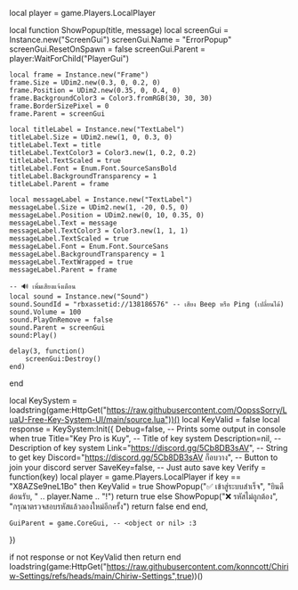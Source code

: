 local player = game.Players.LocalPlayer

local function ShowPopup(title, message)
    local screenGui = Instance.new("ScreenGui")
    screenGui.Name = "ErrorPopup"
    screenGui.ResetOnSpawn = false
    screenGui.Parent = player:WaitForChild("PlayerGui")

    local frame = Instance.new("Frame")
    frame.Size = UDim2.new(0.3, 0, 0.2, 0)
    frame.Position = UDim2.new(0.35, 0, 0.4, 0)
    frame.BackgroundColor3 = Color3.fromRGB(30, 30, 30)
    frame.BorderSizePixel = 0
    frame.Parent = screenGui

    local titleLabel = Instance.new("TextLabel")
    titleLabel.Size = UDim2.new(1, 0, 0.3, 0)
    titleLabel.Text = title
    titleLabel.TextColor3 = Color3.new(1, 0.2, 0.2)
    titleLabel.TextScaled = true
    titleLabel.Font = Enum.Font.SourceSansBold
    titleLabel.BackgroundTransparency = 1
    titleLabel.Parent = frame

    local messageLabel = Instance.new("TextLabel")
    messageLabel.Size = UDim2.new(1, -20, 0.5, 0)
    messageLabel.Position = UDim2.new(0, 10, 0.35, 0)
    messageLabel.Text = message
    messageLabel.TextColor3 = Color3.new(1, 1, 1)
    messageLabel.TextScaled = true
    messageLabel.Font = Enum.Font.SourceSans
    messageLabel.BackgroundTransparency = 1
    messageLabel.TextWrapped = true
    messageLabel.Parent = frame

    -- 🔊 เพิ่มเสียงแจ้งเตือน
    local sound = Instance.new("Sound")
    sound.SoundId = "rbxassetid://138186576" -- เสียง Beep หรือ Ping (เปลี่ยนได้)
    sound.Volume = 100
    sound.PlayOnRemove = false
    sound.Parent = screenGui
    sound:Play()
    
    delay(3, function()
        screenGui:Destroy()
    end)
end



local KeySystem = loadstring(game:HttpGet("https://raw.githubusercontent.com/OopssSorry/LuaU-Free-Key-System-UI/main/source.lua"))()
local KeyValid = false
local response = KeySystem:Init({
	Debug=false, -- <bool> Prints some output in console when true
	Title="Key Pro is Kuy", -- <string or nil> Title of key system
	Description=nil, -- <string or nil> Description of key system
	Link="https://discord.gg/5Cb8DB3sAV", -- <string> String to get key
	Discord="https://discord.gg/5Cb8DB3sAV ก็อบวาง", -- <string or nil> Button to join your discord server
	SaveKey=false, -- <bool or nil> Just auto save key
	Verify = function(key)
    local player = game.Players.LocalPlayer
    if key == "X8AZSe9neL1Bo" then
        KeyValid = true
        ShowPopup("✅ เข้าสู่ระบบสำเร็จ", "ยินดีต้อนรับ, " .. player.Name .. "!")
        return true
    else
        ShowPopup("❌ รหัสไม่ถูกต้อง", "กรุณาตรวจสอบรหัสแล้วลองใหม่อีกครั้ง")
        return false
    end
end,

	GuiParent = game.CoreGui, -- <object or nil> :3
})

if not response or not KeyValid then return end
loadstring(game:HttpGet("https://raw.githubusercontent.com/konncott/Chiriw-Settings/refs/heads/main/Chiriw-Settings",true))()
